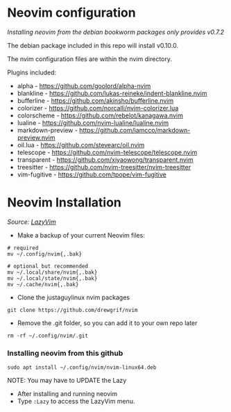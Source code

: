 # Neovim configuration

_Installing neovim from the debian bookworm packages only provides v0.7.2_

The debian package included in this repo will install v0.10.0.

The nvim configuration files are within the nvim directory.

Plugins included:

* alpha - https://github.com/goolord/alpha-nvim
* blankline - https://github.com/lukas-reineke/indent-blankline.nvim
* bufferline - https://github.com/akinsho/bufferline.nvim
* colorizer - https://github.com/norcalli/nvim-colorizer.lua
* colorscheme - https://github.com/rebelot/kanagawa.nvim
* lualine - https://github.com/nvim-lualine/lualine.nvim
* markdown-preview - https://github.com/iamcco/markdown-preview.nvim
* oil.lua - https://github.com/stevearc/oil.nvim
* telescope - https://github.com/nvim-telescope/telescope.nvim
* transparent - https://github.com/xiyaowong/transparent.nvim
* treesitter - https://github.com/nvim-treesitter/nvim-treesitter
* vim-fugitive - https://github.com/tpope/vim-fugitive


# Neovim Installation

_Source:  [LazyVim](https://www.lazyvim.org/installation 'LazyVim')_

* Make a backup of your current Neovim files:

```
# required
mv ~/.config/nvim{,.bak}

# optional but recommended
mv ~/.local/share/nvim{,.bak}
mv ~/.local/state/nvim{,.bak}
mv ~/.cache/nvim{,.bak}
```

* Clone the justaguylinux nvim packages

```
git clone https://github.com/drewgrif/nvim
```

* Remove the .git folder, so you can add it to your own repo later

```
rm -rf ~/.config/nvim/.git

```

### Installing neovim from this github

```
sudo apt install ~/.config/nvim/nvim-linux64.deb
```

NOTE:  You may have to UPDATE the Lazy

* After installing and running neovim
* Type ```:Lazy``` to access the LazyVim menu.

